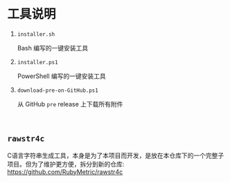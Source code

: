 <!-- -----------------------------------------------------------
 ! SPDX-License-Identifier: GFDL-1.3-or-later
 ! -------------------------------------------------------------
 ! Doc Type      : Markdown
 ! Doc Name      : (Tools Introduction).md
 ! Doc Authors   : 曾奥然  <ccmywish@qq.com>
 !               |  xuan   <wick.dynex@qq.com>
 ! Contributors  : ChatGPT <https://chatgpt.com>
 !               |
 ! Created On    : <2024-10-25>
 ! Last Modified : <2025-07-21>
 !
 ! tool 目录说明
 ! ---------------------------------------------------------- -->

# 工具说明

1. `installer.sh`

    Bash 编写的一键安装工具

2. `installer.ps1`

    PowerShell 编写的一键安装工具

3. `download-pre-on-GitHub.ps1`

    从 GitHub `pre` release 上下载所有附件

<br>

## `rawstr4c`

C语言字符串生成工具，本身是为了本项目而开发，是放在本仓库下的一个完整子项目。但为了维护更方便，拆分到新的仓库: <https://github.com/RubyMetric/rawstr4c>
